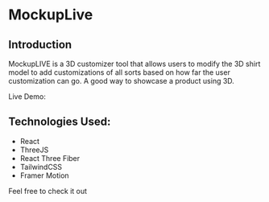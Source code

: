 # MockupLive
## Introduction
MockupLIVE is a 3D customizer tool that allows users to modify the 3D shirt model to add customizations of all sorts based on how far the user customization can go. A good way to showcase a product using 3D.

Live Demo: 

## Technologies Used:
- React
- ThreeJS
- React Three Fiber
- TailwindCSS
- Framer Motion 


Feel free to check it out
